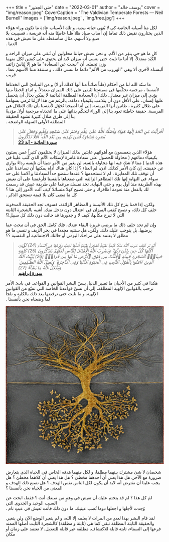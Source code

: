 +++
title = "حتى الجذور"
date = "2022-03-01"
author = "يوسف خالد"
cover = "img/reason.jpeg"
CoverCaption = "The Valdivian Temperate Forests​ — Neil Burnell"
images = ['img/reason.jpeg' , 'img/tree.jpg']
+++

لكل منا أسبابه الخاصة كي لا يُنهي حياته بيديه. و تلك الأسباب عادة ما تكون وراء هؤلاء الذين يختارون نقيض ذلك تماما
 إن أصاب صياد ظلا ظنا خاطئا منه أنه فريسة ، فسيبيت بلا صيدٍ ولا أسهم. مثال سأسقطه على ما نعيش في هذه \
. الدنيا 

كل ما هو حي ينفِر من اﻷلم. و نحن نعيش حياتنا محاولين أن نُبقي على ميزان الراحة و الكَبَد معتدلاً، إلا أننا ما نلبث حتى ننسى أنه ميزان لابد أن يحتوي على كفتين لكل منهما وزن تحمله. أن "نبحث عن السعادة"  ما هو إلا لِبَاسٌ زائف \
. ألبسناه لأخرى ألا وهي "الهروب من الألم" دائما ما ننسى ذلك ، و ستنفذ مننا الأسهم عما قريب   

ما سنّه الله لنا من أحكام (ظناً صائباً منا أنها كذلك أو لا) و من المبادئ التي اتخذناها لأنفسنا ، مرجعية نحكّمها في معيشتنا لنُبقي على ذلك الميزان معتدلاً. و اتباع الخطأ منها يؤدي إلى ميزان غير معتدل. ذلك أن السعادة المطلقة الدائمة لا يمكن بحال أن يتحصل عليها إنسان، على الأقل دون أن يتلاعب بكيمياء دماغه. بالرغم من هذا لازلنا نَرمي 
بسهامنا على ظلال كثيرة ، ظانين أنها الفريسة. إلى أننا أصبحنا نُخوّل لأنفسنا بأن تلك الظلال هي الفريسة. حقيقة خاطئة 
تعود بنا إلى الوراء لتحكّم بذاتها على ما اتخذناه مرجعية أولا. مؤديةً بنا إلى طرق ضلال كثيرة تشوه الحقيقة \
. المطلقة اﻷولى السهلة الواضحة    


>_أَفَرَأَيْتَ مَنِ اتَّخَذَ إِلَٰهَهُ هَوَاهُ وَأَضَلَّهُ اللَّهُ عَلَىٰ عِلْمٍ وَخَتَمَ عَلَىٰ سَمْعِهِ وَقَلْبِهِ_ _وَجَعَلَ عَلَىٰ بَصَرِهِ غِشَاوَةً فَمَن يَهْدِيهِ مِن بَعْدِ اللَّهِ ۚ أَفَلَا تَذَكَّرُونَ_    
>__[سورة الجاثية - آية 23](https://quran.com/45?startingVerse=22)__

هؤلاء الذين ينغمسون مع أهوائهم عابثين بذلك الميزان لا يختلفون كثيراً عمن يعبثون بكيمياء دماغهم ( محاولة للحصول على سعادة غامرة لإسكات اﻷلم الذي كُتب علينا في هذه الدنيا ) مما لا شك فيه انها محاولة يائسة. 
لن يغير من الأمر شيئا أن تلبسه رداءً يواري عن حقيقته. 
إن كان الأمر كذلك. اذن، لم العناء ؟ إذا كان هناك أداة يمكنها أن تساعدنا على أن نوقف تلك المعايرة ، لم لا نستخدمها ؟ عندها سنضع حداً لسعادتنا و آلامنا على حد سواء. في النهاية إنها تلك المظاهر الزائفة التي صنعناها بأنفسنا فأرغمتنا على أن نعيش بهذه الطريقة منذ أول يوم و حتى النهاية. تجد نفسك مرغما على طريقة عيش قد رسمت لك بالفعل منذ نعومة    أظافرك و حتى تصبح كهلا متسائلا كيف آلت الأمور إلى هنا ؟ \
. كل ما مضى كان بلا قيمة تستحق الذكر     

ولكن، إذا قمنا بنزع كل تلك اﻷلبسة و المظاهر الزائفة، فسوف تجد الحقيقة المدفونة خلف كل ذلك، و تصبح كفتي الميزان في اعتدال دون تدخل منك. أشبه بالشجرة الثابتة التي لا تبرح مكانها، كيف لا و جذورها قد حالت دون ذلك كل سبيل!؟

وإن لم تجد خلف ذلك ما يرضي غريزة البقاء عندك، فلك كامل الحق في أن تبحث عما يرضيها. بل يتوجب عليك ذلك. ولكن، هل ستتيه مجددا في بحر الزيف و تنسى ما هو مطلق لا يعتمد على مزاجك اليومي أو حالتك الاجتماعية أو النفسية ؟؟  
 
>_أَلَمْ تَرَ كَيْفَ ضَرَبَ ٱللَّهُ مَثَلًا كَلِمَةًۭ طَيِّبَةًۭ كَشَجَرَةٍۢ طَيِّبَةٍ أَصْلُهَا ثَابِتٌۭ وَفَرْعُهَا فِى ٱلسَّمَآءِ (24) تُؤْتِىٓ أُكُلَهَا كُلَّ حِينٍۭ بِإِذْنِ رَبِّهَا ۗ وَيَضْرِبُ ٱللَّهُ ٱلْأَمْثَالَ لِلنَّاسِ لَعَلَّهُمْ يَتَذَكَّرُونَ (25) كَلِمَةٍ خَبِيثَةٍۢ كَشَجَرَةٍ خَبِيثَةٍ ٱجْتُثَّتْ مِن فَوْقِ ٱلْأَرْضِ مَا لَهَا مِن قَرَارٍۢ (26) يُثَبِّتُ ٱللَّهُ ٱلَّذِينَ ءَامَنُوا۟ بِٱلْقَوْلِ ٱلثَّابِتِ فِى ٱلْحَيَوٰةِ ٱلدُّنْيَا وَفِى ٱلْـَٔاخِرَةِ ۖ وَيُضِلُّ ٱللَّهُ ٱلظَّـٰلِمِينَ ۚ وَيَفْعَلُ ٱللَّهُ مَا يَشَآءُ (27)_ \
>__[سورة إبراهيم](https://quran.com/14?startingVerse=24)__

هكذا في كثير من الأحيان ما تصير الدنيا، يسنّ البشر القوانين و القواعد. في بادئ الأمر نرحب بالقوانين الإلهية  المطلقة، إلى أن نسنّ قواعدنا الخاصة التي تميّع من القوانين الإلهية. و ما نلبث حتى نرفضها بعد ذلك بالكلية و نلجأ  
. لما وضعناه نحن بأنفسنا   

![Upside-Down Tree by Muhammad Hashim](/img/tree.jpg "Upside-Down Tree by Muhammad Hashim")

شخصان لا شئ مشترك بينهما مطلقا، و لكل منهما هدفه الخاص في الحياة الذي يتعارض ضرورة مع الآخر. هل هذا يعني أن أحدهما مخطئ ؟ هل هذا يعني أن كلاهما مخطئ ؟ هل يجب علينا أن نفترض أنه لابد أن يكون لكل الناس نفس الهدف ؟ هل نصنع ذلك الهدف و المعنى من الحياة نحن بأنفسنا ؟ 

لمَ كل هذا ؟ لم قد يتحتم عليك أن تعيش في وهمٍ من صنعك أنت ؟ فقط، ابحث عن السبب الوحيد و الجدوى التي  
. وُجدت لأجلها و اجعلها دوما نُصب عينيك. ما دون ذلك فأنت تعيش في عبثٍ تام

لقد قام البشر بهذا لعددٍ من المرات لا يعلمه إلا الله، و لم يتغير الوضع الآن ولن يتغير. والحقيقة الثابتة المطلقة تبقى كما هي (ثابتة و مطلقة) كالشجرة الثابت أصلها الممتد فرعها إلى السماء، ثابتة قابلة للاكتشاف. مطلقة غير قابلة  للتعديل. لا تعتمد على زمان أو مكان   
